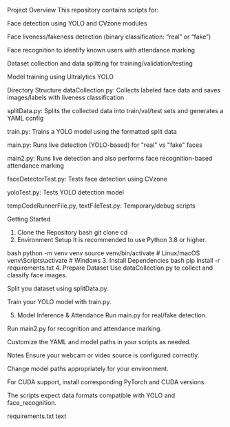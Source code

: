 Project Overview
This repository contains scripts for:

Face detection using YOLO and CVzone modules

Face liveness/fakeness detection (binary classification: “real” or “fake”)

Face recognition to identify known users with attendance marking

Dataset collection and data splitting for training/validation/testing

Model training using Ultralytics YOLO

Directory Structure
dataCollection.py: Collects labeled face data and saves images/labels with liveness classification

splitData.py: Splits the collected data into train/val/test sets and generates a YAML config

train.py: Trains a YOLO model using the formatted split data

main.py: Runs live detection (YOLO-based) for "real" vs "fake" faces

main2.py: Runs live detection and also performs face recognition-based attendance marking

faceDetectorTest.py: Tests face detection using CVzone

yoloTest.py: Tests YOLO detection model

tempCodeRunnerFile.py, textFileTest.py: Temporary/debug scripts

Getting Started
1. Clone the Repository
bash
git clone <your-repo-url>
cd <repo-directory>
2. Environment Setup
It is recommended to use Python 3.8 or higher.

bash
python -m venv venv
source venv/bin/activate         # Linux/macOS
venv\Scripts\activate            # Windows
3. Install Dependencies
bash
pip install -r requirements.txt
4. Prepare Dataset
Use dataCollection.py to collect and classify face images.

Split you dataset using splitData.py.

Train your YOLO model with train.py.

5. Model Inference & Attendance
Run main.py for real/fake detection.

Run main2.py for recognition and attendance marking.

Customize the YAML and model paths in your scripts as needed.

Notes
Ensure your webcam or video source is configured correctly.

Change model paths appropriately for your environment.

For CUDA support, install corresponding PyTorch and CUDA versions.

The scripts expect data formats compatible with YOLO and face_recognition.

requirements.txt
text

